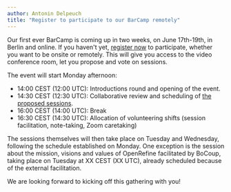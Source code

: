 ```yaml
---
author: Antonin Delpeuch
title: "Register to participate to our BarCamp remotely"
---
```


Our first ever BarCamp is coming up in two weeks, on June 17th-19th, in Berlin and online.
If you haven't yet, [register now](https://barcamps.eu/openrefine-2024-barcamp/) to participate, whether you want to be onsite or remotely.
This will give you access to the video conference room, let you propose and vote on sessions.

The event will start Monday afternoon:
* 14:00 CEST (12:00 UTC): Introductions round and opening of the event.
* 14:30 CEST (12:30 UTC): Collaborative review and scheduling of [the proposed sessions](https://barcamps.eu/openrefine-2024-barcamp/sessions).
* 16:00 CEST (14:00 UTC): Break
* 16:30 CEST (14:30 UTC): Allocation of volunteering shifts (session facilitation, note-taking, Zoom caretaking)

The sessions themselves will then take place on Tuesday and Wednesday, following the schedule established on Monday.
One exception is the session about the mission, visions and values of OpenRefine facilitated by BoCoup, taking place on Tuesday at XX CEST (XX UTC), already scheduled because of the external facilitation.

We are looking forward to kicking off this gathering with you!
